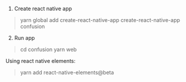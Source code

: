 1. Create react native app
>yarn global add create-react-native-app
create-react-native-app confusion

2. Run app
>cd confusion
yarn web

Using react native elements:
>yarn add react-native-elements@beta